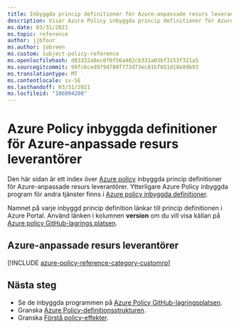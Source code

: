 ```yaml
---
title: Inbyggda princip definitioner för Azure-anpassade resurs leverantörer
description: Visar Azure Policy inbyggda princip definitioner för Azure-anpassade resurs leverantörer. Dessa inbyggda princip definitioner tillhandahåller vanliga metoder för att hantera dina Azure-resurser.
ms.date: 03/31/2021
ms.topic: reference
author: jjbfour
ms.author: jobreen
ms.custom: subject-policy-reference
ms.openlocfilehash: d83332a8ec0f0f56a402cb331a03bf3153f321a5
ms.sourcegitcommit: 99fc6ced979d780f773d73ec01bf651d18e89b93
ms.translationtype: MT
ms.contentlocale: sv-SE
ms.lasthandoff: 03/31/2021
ms.locfileid: "106094208"
---
```

# <a name="azure-policy-built-in-definitions-for-azure-custom-resource-providers"></a>Azure Policy inbyggda definitioner för Azure-anpassade resurs leverantörer

Den här sidan är ett index över [Azure policy](../../governance/policy/overview.md) inbyggda princip definitioner för Azure-anpassade resurs leverantörer. Ytterligare Azure Policy inbyggda program för andra tjänster finns i [Azure policy inbyggda definitioner](../../governance/policy/samples/built-in-policies.md).

Namnet på varje inbyggd princip definition länkar till princip definitionen i Azure Portal. Använd länken i kolumnen **version** om du vill visa källan på [Azure policy GitHub-lagrings platsen](https://github.com/Azure/azure-policy).

## <a name="azure-custom-resource-providers"></a>Azure-anpassade resurs leverantörer

[!INCLUDE [azure-policy-reference-category-customrp](../../../includes/policy/reference/bycat/policies-custom-provider.md)]

## <a name="next-steps"></a>Nästa steg

- Se de inbyggda programmen på [Azure Policy GitHub-lagringsplatsen](https://github.com/Azure/azure-policy).
- Granska [Azure Policy-definitionsstrukturen](../../governance/policy/concepts/definition-structure.md).
- Granska [Förstå policy-effekter](../../governance/policy/concepts/effects.md).

